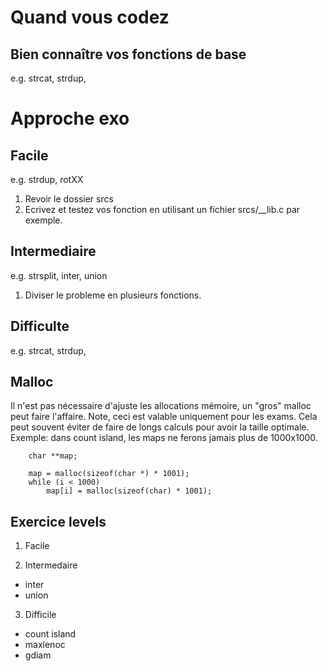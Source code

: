 
# Quand vous codez

## Bien connaître vos fonctions de base

e.g. strcat, strdup,


# Approche exo

## Facile
e.g. strdup, rotXX
1. Revoir le dossier srcs
2. Ecrivez et testez vos fonction en utilisant un fichier srcs/__lib.c par exemple.

## Intermediaire
e.g. strsplit, inter, union
1. Diviser le probleme en plusieurs fonctions.

## Difficulte

e.g. strcat, strdup,

## Malloc

Il n'est pas nécessaire d'ajuste les allocations mémoire, un "gros" malloc peut faire l'affaire. Note, ceci est valable uniquement pour les exams.
Cela peut souvent éviter de faire de longs calculs pour avoir la taille optimale.
Exemple: dans count island, les maps ne ferons jamais plus de 1000x1000.
```
	char **map;

	map = malloc(sizeof(char *) * 1001);
	while (i < 1000)
		map[i] = malloc(sizeof(char) * 1001);
```









## Exercice levels

1. Facile



2. Intermedaire

- inter
- union

3. Difficile

- count island
- maxlenoc
- gdiam
